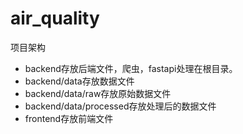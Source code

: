 # air_quality
项目架构

- backend存放后端文件，爬虫，fastapi处理在根目录。
- backend/data存放数据文件
- backend/data/raw存放原始数据文件
- backend/data/processed存放处理后的数据文件
- frontend存放前端文件


